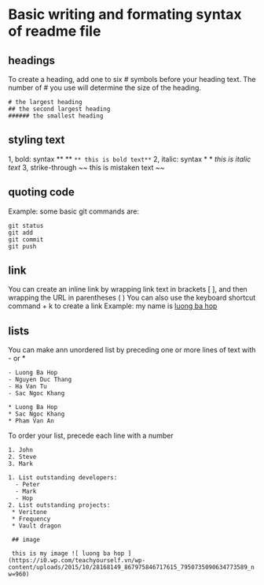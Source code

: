 # Basic writing and formating syntax of readme file

## headings

To create a heading, add one to six # symbols before your heading text. The number of # you use  will determine the size of the heading.

```
# the largest heading
## the second largest heading
###### the smallest heading
```

## styling text
1, bold: syntax ** ** 
`
** this is bold text**
`
2, italic: syntax * * 
*this is italic text*
3, strike-through
~~ this is mistaken text ~~
 
## quoting code
Example: some basic git commands are:
```
git status
git add
git commit
git push
```
## link 
You can create an inline link by wrapping link text in brackets [ ], and then wrapping the URL in parentheses ( ) You can also use the keyboard shortcut command + k to create a link
Example:
my name is [ luong ba hop ](http://teachyourself.vn)

## lists
You can make ann unordered list by preceding one or more lines of text with - or *

```
- Luong Ba Hop
- Nguyen Duc Thang
- Ha Van Tu
- Sac Ngoc Khang
```

```
* Luong Ba Hop
* Sac Ngoc Khang
* Pham Van An

```
To order your list, precede each line with a number
```
1. John 
2. Steve
3. Mark
```

```
1. List outstanding developers:
  - Peter
  - Mark
  - Hop
2. List outstanding projects:
 * Veritone
 * Frequency
 * Vault dragon

 ## image

 this is my image ![ luong ba hop ](https://i0.wp.com/teachyourself.vn/wp-content/uploads/2015/10/28168149_867975846717615_7950735090634773589_n.jpg?w=960)

 